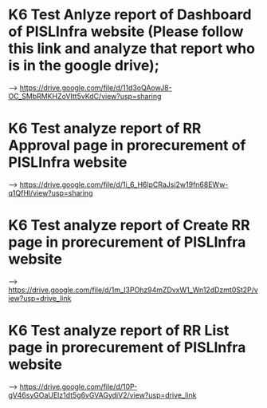 # K6 Test Anlyze report of Dashboard of PISLInfra website (Please follow this link and analyze that report who is in the google drive);
--> https://drive.google.com/file/d/11d3oQAowJ8-OC_SMbRMKHZoVItt5vKdC/view?usp=sharing

# K6 Test analyze report of RR Approval page in prorecurement of PISLInfra website
--> https://drive.google.com/file/d/1i_6_H6lpCRaJsi2w19fn68EWw-q1QfHl/view?usp=sharing

# K6 Test analyze report of Create RR page in prorecurement of PISLInfra website
--> https://drive.google.com/file/d/1m_I3POhz94mZDvxW1_Wn12dDzmt0St2P/view?usp=drive_link

# K6 Test analyze report of RR List page in prorecurement of PISLInfra website
--> https://drive.google.com/file/d/10P-gV46syGOaUElz1dt5g6vGVAGydjV2/view?usp=drive_link
